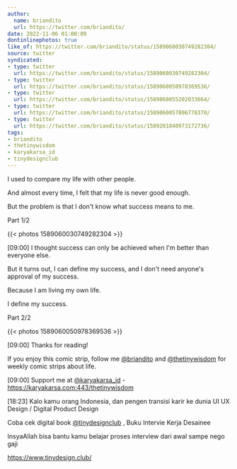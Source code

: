 ```yaml
---
author:
  name: briandito
  url: https://twitter.com/briandito/
date: 2022-11-06 01:00:09
dontinlinephotos: true
like_of: https://twitter.com/briandito/status/1589060030749282304/
source: twitter
syndicated:
- type: twitter
  url: https://twitter.com/briandito/status/1589060030749282304/
- type: twitter
  url: https://twitter.com/briandito/status/1589060050978369536/
- type: twitter
  url: https://twitter.com/briandito/status/1589060055202033664/
- type: twitter
  url: https://twitter.com/briandito/status/1589060057806778370/
- type: twitter
  url: https://twitter.com/briandito/status/1589201840973172736/
tags:
- briandito
- thetinywisdom
- karyakarsa_id
- tinydesignclub
---
```


I used to compare my life with other people.



And almost every time, I felt that my life is never good enough.



But the problem is that I don't know what success means to me.



Part 1/2 

{{< photos 1589060030749282304 >}}

<time id="1589060050978369536">[09:00]</time> I thought success can only be achieved when I'm better than everyone else.



But it turns out, I can define my success, and I don't need anyone's approval of my success.



Because I am living my own life.



I define my success.



Part 2/2 

{{< photos 1589060050978369536 >}}

<time id="1589060055202033664">[09:00]</time> Thanks for reading!



If you enjoy this comic strip, follow me [@briandito](https://twitter.com/briandito/) and [@thetinywisdom](https://twitter.com/thetinywisdom/) for weekly comic strips about life.

<time id="1589060057806778370">[09:00]</time> Support me at [@karyakarsa_id](https://twitter.com/karyakarsa_id/) - https://karyakarsa.com:443/thetinywisdom

<time id="1589201840973172736">[18:23]</time> Kalo kamu orang Indonesia, dan pengen transisi karir ke dunia UI UX Design / Digital Product Design



Coba cek digital book [@tinydesignclub](https://twitter.com/tinydesignclub/) , Buku Intervie Kerja Desainee



InsyaAllah bisa bantu kamu belajar proses interview dari awal sampe nego gaji



https://www.tinydesign.club/